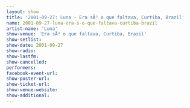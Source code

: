 ```yaml
---
layout: show
title: '2001-09-27: Luna - Era sÃ³ o que faltava, Curtiba, Brazil'
name: 2001-09-27-luna-era-s-o-que-faltava-curtiba-brazil
artist-name: 'Luna'
show-venue: 'Era sÃ³ o que faltava, Curtiba, Brazil'
show-setlist: 
show-date: 2001-09-27
show-radio: 
show-lastfm: 
show-cancelled: 
performers: 
facebook-event-url: 
show-poster-url: 
show-ticket-url: 
show-venue-website: 
show-additional: 
---
```



